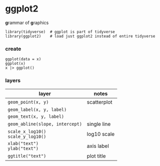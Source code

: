 # ggplot2

**g**rammar of **g**raphics

```
library(tidyverse)  # ggplot is part of tidyverse
library(ggplot2)    # load just ggplot2 instead of entire tidyverse
```

### create
```
ggplot(data = x)
ggplot(x)
x |> ggplot()
```

### layers
|layer|notes|
|-|-|
|`geom_point(x, y)`|scatterplot|
|`geom_label(x, y, label)`||
|`geom_text(x, y, label)`||
|`geom_abline(slope, intercept)`|single line|
|`scale_x_log10()` <br> `scale_y_log10()`|log10 scale|
|`xlab("text")` <br> `ylab("text")`|axis label|
|`ggtitle("text")`|plot title|d
